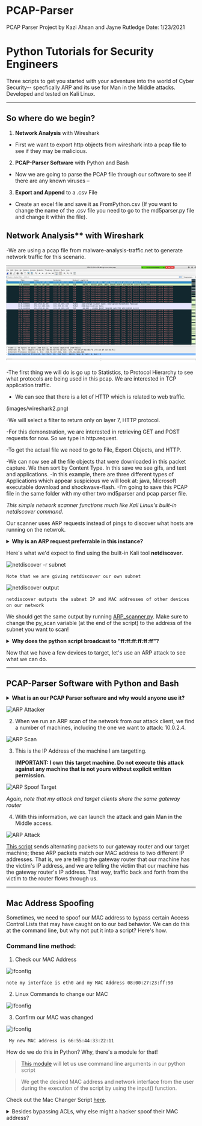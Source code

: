 # PCAP-Parser
PCAP Parser Project by Kazi Ahsan and Jayne Rutledge                  Date: 1/23/2021
# Python Tutorials for Security Engineers

Three scripts to get you started with your adventure into the world of Cyber Security-- specfically ARP and its use for Man in the Middle attacks. Developed and tested on Kali Linux.

***

## So where do we begin?

1. **Network Analysis** with Wireshark

  - First we want to export http objects from wireshark into a pcap file to see if they may be malicious. 

2. **PCAP-Parser Software** with Python and Bash 

- Now we are going to parse the PCAP file through our software to see if there are any known viruses – 

3. **Export and Append** to a .csv File

- Create an excel file and save it as FromPython.csv (If you want to change the name of the .csv file you need to go to the md5parser.py file and change it within the file).


## Network Analysis** with Wireshark

-We are using a pcap file from malware-analysis-traffic.net to generate network traffic for this scenario. 
 
![wireshark -r subnet](images/wireshark1.PNG)

-The first thing we will do is go up to Statistics, to Protocol Hierarchy to see what protocols are being used in this pcap. We are interested in TCP application traffic.
- We can see that there is a lot of HTTP which is related to web traffic.


(images/wireshark2.png)
 









-We will select a filter to return only on layer 7, HTTP protocol. 
 



-For this demonstration, we are interested in retrieving GET and POST requests for now. So we type in http.request. 


 



-To get the actual file we need to go to File, Export Objects, and HTTP.
 


-We can now see all the file objects that were downloaded in this packet capture. We then sort by Content Type. In this save we see gifs, and text and applications. 
-In this example, there are three different types of Applications which appear suspicious we will look at: java, Microsoft executable download and shockwave-flash. 
-I’m going to save this PCAP file in the same folder with my other two md5parser and pcap parser file. 



 

*This simple network scanner functions much like 
Kali Linux's built-in netdiscover command.*

Our scanner uses ARP requests instead of pings to discover what hosts are running on the netwrok.

<details> 
<summary><B>Why is an ARP request preferrable in this instance?</B>
</summary>

> ARP is an automated part of the day-to-day functioning of many network devices, so blue teamers are less likely to flag it in their logs and investigate us. ARP requests are also less likely to be blocked by firewall rules.
</details></p>

Here's what we'd expect to find using the built-in Kali tool **netdiscover**.

![netdiscover -r subnet](./image/netd_cmd.png)

    Note that we are giving netdiscover our own subnet

![netdiscover output](./image/netd_output.png)

    netdiscover outputs the subnet IP and MAC addresses of other devices on our network

We should get the same output by running [ARP_scanner.py](/ARP_netscan.py). Make sure to change the py_scan variable (at the end of the script) to the address of the subnet you want to scan!


<details> 
<summary><b>Why does the python script broadcast to "ff:ff:ff:ff:ff:ff"?</b>
</summary>

> "ff:ff:ff:ff:ff:ff" is the broadcast MAC address, so this message will reach all computers on our network. Once we get a reply from a device, we replace "ff:ff:ff:ff:ff:ff" with the known MAC address, which gets used for the remainder of the script.
</details><p>

</p>

Now that we have a few devices to target, let's use an ARP attack to see what we can do.

***

## **PCAP-Parser Software** with Python and Bash 

 
 
 
<details> 
  <summary><b>What is an our PCAP Parser software and why would anyone use it?</b>
</summary>

> The location of the scripts can be found at: (https://github.com/KaziSAhsan/PCAP-Parser/blob/main/pcapp) 
(https://github.com/KaziSAhsan/PCAP-Parser/blob/main/md5parser.py)
- Make sure you place them in the same directory. When you execute pcapp then this will call the md5parser.py and execute it. Before that you need to change your executable permission to run this script. This will take less than 30 seconds to run this script. 

</details><p>

</p>


![ARP Attacker](./image/attack_hostname_gatrway.png)


2. When we run an ARP scan of the network from our attack client, we find a number of machines, including the one we want to attack: 10.0.2.4.

![ARP Scan](./image/arp_scan.png)


3. This is the IP Address of the machine I am targetting. <p><b>IMPORTANT: I own this target machine. Do not execute this attack against any machine that is not yours without explicit written permission.</b>

![ARP Spoof Target](./image/target_ip.png)

<i>Again, note that my attack and target clients share the same gateway router</i>


4. With this information, we can launch the attack and gain Man in the Middle access.

![ARP Attack](./image/spoof_attack.png)


[This script](/arp_spoof.py) sends alternating packets to our gateway router and our target machine; these ARP packets match our MAC address to two different IP addresses. That is, we are telling the gateway router that our machine has the victim's IP address, and we are telling the victim that our machine has the gateway router's IP address. That way, traffic back and forth from the victim to the router flows through us.

***

## Mac Address Spoofing


Sometimes, we need to spoof our MAC address to bypass certain Access Control Lists that may have caught on to our bad behavior. We can do this at the command line, but why not put it into a script? Here's how.

### Command line method:

1. Check our MAC Address

![ifconfig](./image/ifconfig.png)

    note my interface is eth0 and my MAC Address 08:00:27:23:ff:90

2. Linux Commands to change our MAC 

![ifconfig](./image/manualChange.png)

3. Confirm our MAC was changed

![ifconfig](./image/changedMac.png)
    
     My new MAC address is 66:55:44:33:22:11

How do we do this in Python? Why, there's a module for that!

>[This module](https://docs.python.org/3/library/subprocess.html) will let us use command line arguments in our python script

> We get the desired MAC address and network interface from the user during the execution of the script by using the input() function.


Check out the Mac Changer Script [here](/MACchanger.py).

<details> 
  <summary>Besides bypassing ACLs, why else might a hacker spoof their MAC address?
  </summary>

> To hide themselves on a network or impersonate another device.
</details>


